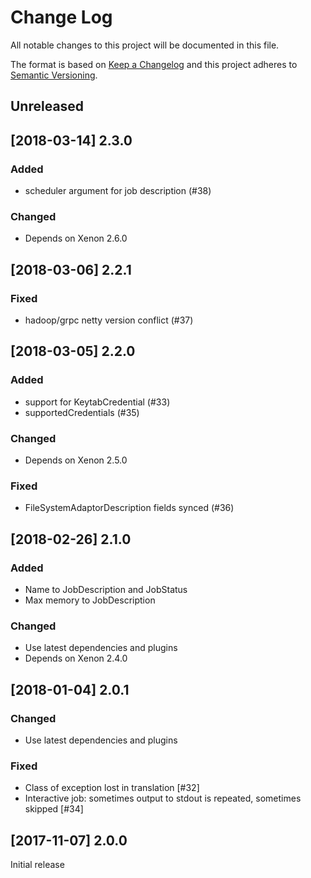 # Change Log
All notable changes to this project will be documented in this file.

The format is based on [Keep a Changelog](http://keepachangelog.com/)
and this project adheres to [Semantic Versioning](http://semver.org/).

## Unreleased

## [2018-03-14] 2.3.0

### Added

* scheduler argument for job description (#38)

### Changed

* Depends on Xenon 2.6.0

## [2018-03-06] 2.2.1

### Fixed

* hadoop/grpc netty version conflict (#37)

## [2018-03-05] 2.2.0

### Added

* support for KeytabCredential (#33)
* supportedCredentials (#35)

### Changed

* Depends on Xenon 2.5.0

### Fixed

* FileSystemAdaptorDescription fields synced (#36)

## [2018-02-26] 2.1.0

### Added

* Name to JobDescription and JobStatus
* Max memory to JobDescription

### Changed

* Use latest dependencies and plugins
* Depends on Xenon 2.4.0

## [2018-01-04] 2.0.1

### Changed

* Use latest dependencies and plugins

### Fixed

* Class of exception lost in translation [#32]
* Interactive job: sometimes output to stdout is repeated, sometimes skipped [#34]

## [2017-11-07] 2.0.0

Initial release
